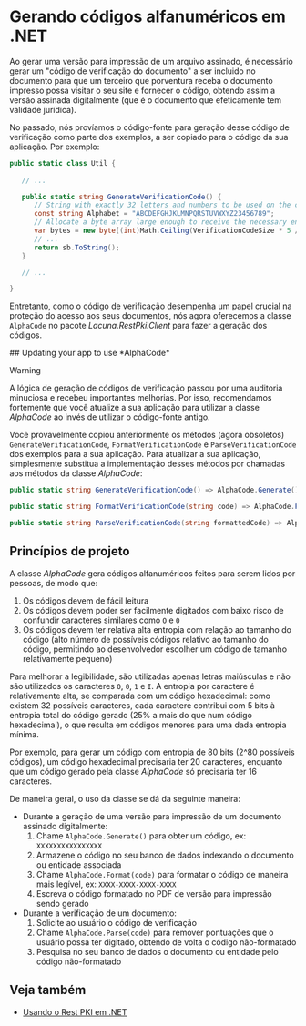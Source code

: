 ﻿# Gerando códigos alfanuméricos em .NET

Ao gerar uma versão para impressão de um arquivo assinado, é necessário gerar um "código de verificação do documento" a ser
incluido no documento para que um terceiro que porventura receba o documento impresso possa visitar o seu site e fornecer o
código, obtendo assim a versão assinada digitalmente (que é o documento que efeticamente tem validade jurídica).

No passado, nós províamos o código-fonte para geração desse código de verificação como parte dos exemplos, a ser copiado
para o código da sua aplicação. Por exemplo:

```cs
public static class Util {
   
   // ...

   public static string GenerateVerificationCode() {
      // String with exactly 32 letters and numbers to be used on the codes.
      const string Alphabet = "ABCDEFGHJKLMNPQRSTUVWXYZ23456789";
      // Allocate a byte array large enough to receive the necessary entropy
      var bytes = new byte[(int)Math.Ceiling(VerificationCodeSize * 5 / 8.0)];
      // ...
      return sb.ToString();
   }

   // ...

}
```

Entretanto, como o código de verificação desempenha um papel crucial na proteção do acesso aos seus documentos, nós
agora oferecemos a classe `AlphaCode` no pacote *Lacuna.RestPki.Client* para fazer a geração dos códigos.

<a name="update-code" />
## Updating your app to use *AlphaCode*

> [!WARNING]
> A lógica de geração de códigos de verificação passou por uma auditoria minuciosa e recebeu importantes melhorias.
> Por isso, recomendamos fortemente que você atualize a sua aplicação para utilizar a classe *AlphaCode* ao invés de utilizar
> o código-fonte antigo.

Você provavelmente copiou anteriormente os métodos (agora obsoletos) `GenerateVerificationCode`, `FormatVerificationCode` e `ParseVerificationCode`
dos exemplos para a sua aplicação. Para atualizar a sua aplicação, simplesmente substitua a implementação desses métodos por chamadas aos métodos
da classe *AlphaCode*:

```cs
public static string GenerateVerificationCode() => AlphaCode.Generate();

public static string FormatVerificationCode(string code) => AlphaCode.Format(code);

public static string ParseVerificationCode(string formattedCode) => AlphaCode.Parse(code);
```

## Princípios de projeto

A classe *AlphaCode* gera códigos alfanuméricos feitos para serem lidos por pessoas, de modo que:

1. Os códigos devem de fácil leitura
1. Os códigos devem poder ser facilmente digitados com baixo risco de confundir caracteres similares como `O` e `0`
1. Os códigos devem ter relativa alta entropia com relação ao tamanho do código (alto número de possíveis códigos relativo ao tamanho
   do código, permitindo ao desenvolvedor escolher um código de tamanho relativamente pequeno)

Para melhorar a legibilidade, são utilizadas apenas letras maiúsculas e não são utilizados os caracteres `O`, `0`, `1` e `I`. A entropia
por caractere é relativamente alta, se comparada com um código hexadecimal: como existem 32 possíveis caracteres, cada caractere contribui
com 5 bits à entropia total do código gerado (25% a mais do que num código hexadecimal), o que resulta em códigos menores para uma dada entropia mínima.

Por exemplo, para gerar um código com entropia de 80 bits (2^80 possíveis códigos), um código hexadecimal precisaria ter 20 caracteres,
enquanto que um código gerado pela classe *AlphaCode* só precisaria ter 16 caracteres.

De maneira geral, o uso da classe se dá da seguinte maneira:

* Durante a geração de uma versão para impressão de um documento assinado digitalmente:
  1. Chame `AlphaCode.Generate()` para obter um código, ex: `XXXXXXXXXXXXXXXX`
  1. Armazene o código no seu banco de dados indexando o documento ou entidade associada
  1. Chame `AlphaCode.Format(code)` para formatar o código de maneira mais legível, ex: `XXXX-XXXX-XXXX-XXXX`
  1. Escreva o código formatado no PDF de versão para impressão sendo gerado
* Durante a verificação de um documento:
  1. Solicite ao usuário o código de verificação
  1. Chame `AlphaCode.Parse(code)` para remover pontuações que o usuário possa ter digitado, obtendo de volta o código não-formatado
  1. Pesquisa no seu banco de dados o documento ou entidade pelo código não-formatado

## Veja também

* [Usando o Rest PKI em .NET](index.md)
